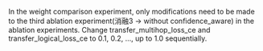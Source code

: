
In the weight comparison experiment, only modifications need to be made to the third ablation experiment(消融3 -> without confidence_aware) in the ablation experiments. Change transfer_multihop_loss_ce and transfer_logical_loss_ce to 0.1, 0.2, ..., up to 1.0 sequentially.

